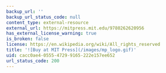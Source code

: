 ```yaml
---
backup_url: ''
backup_url_status_code: null
content_type: external-resource
external_url: https://mitpress.mit.edu/9780262620956
has_external_license_warning: true
is_broken: false
license: https://en.wikipedia.org/wiki/All_rights_reserved
title: '![Buy at MIT Press](/images/mp_logo.gif)'
uid: cacc0ae4-0555-4729-9165-222e157ee652
url_status_code: 200
---
```

